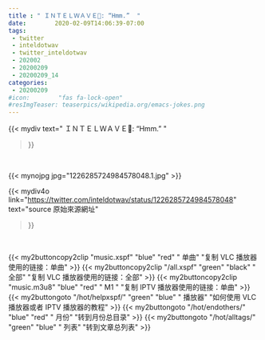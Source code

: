 ```yaml
---
title : " ＩＮＴＥＬＷＡＶＥ🌊: “Hmm.”  "
date:        2020-02-09T14:06:39-07:00
tags:
 - twitter
 - inteldotwav
 - twitter_inteldotwav
 - 202002
 - 20200209
 - 20200209_14
categories:
 - 20200209
#icon:        "fas fa-lock-open"
#resImgTeaser: teaserpics/wikipedia.org/emacs-jokes.png
---
```


{{< mydiv text=" ＩＮＴＥＬＷＡＶＥ🌊: “Hmm.”  "
>}}
<br>


 {{< mynojpg jpg="1226285724984578048.1.jpg" >}}<br> 



{{< mydiv4o link="https://twitter.com/inteldotwav/status/1226285724984578048"
text="source 原始來源網址"
>}}


<br>



{{< my2buttoncopy2clip "music.xspf"        "blue"   "red"    " 单曲"  "复制 VLC 播放器使用的链接：单曲" >}} {{< my2buttoncopy2clip "/all.xspf"         "green"  "black"  " 全部"  "复制 VLC 播放器使用的链接：全部" >}} {{< my2buttoncopy2clip "music.m3u8"        "blue"   "red"    " M1 "    "复制 IPTV 播放器使用的链接：单曲" >}} {{< my2buttongoto      "/hot/helpxspf/"    "green"  "blue"   " 播放器" "如何使用 VLC 播放器或者 IPTV 播放器的教程" >}} {{< my2buttongoto      "/hot/endothers/"   "blue"   "red"    " 月份"   "转到月份总目录" >}} {{< my2buttongoto      "/hot/alltags/"     "green"  "blue"   " 列表"   "转到文章总列表" >}} 
